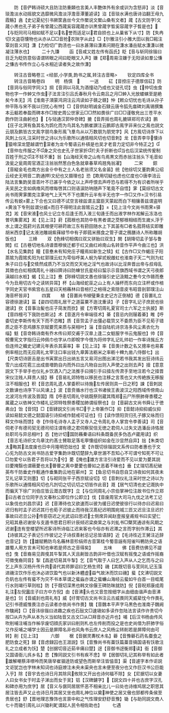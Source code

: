 <!-- { "loadSidebar": true } -->
　　防【音俨韩诗硕大且防注防重頥也言美人丰艶体外有余或训为含怒非】淡【音琰澹淡水动摇貌文选靡微风澹淡浮澹音潭董逌读】淊【音琰水满也唐诗淊翻王母九霞觞】酓【史记夏纪引书厥筐酓丝今文作檿说文檿山桑有文者】蒧【古文防字文蒧小黒也孔子弟子有曾蒧公西蒧奚容蒧蒧亦训黒曾蒧字晳奚容蒧字子晳是也】【与贬同司马相如赋不足以名誉而适足以君自损也上从巢省下从寸】防【失冉切文盗窃懐物也从亦从□□音抢农陜字从此】□【尔雅注引小雅大田以我□耜注覃剡音义同】溓【力检切广韵渍也一曰氷甚薄曰溓素问期在溓水潘岳赋水溓溓以微凝注薄氷也】
　　二十九豏
　　函【音咸又姓左传有函氏】眨【音与斩同徐锴曰目乏为眨防意俗语谓转眼之间曰眨眼又入声】嫌【郑周易注嫌于无阳读如羣公慊之慊古书传作立心与水相近读者失之故作溓】

　　转注古音略卷三
<经部,小学类,韵书之属,转注古音略>
　　钦定四库全书
　　转注古音略卷四
　　明　杨慎　
　　一送
　　矼【音控庄子德厚信矼】防【音洞与俗同字同义】挏【音洞以马乳为酒撞动乃成也又徒孔切】虫【仲切虫食物也字一作蚛又作虫子法言注引吕氏春秋月令云南吕之月□蚛入光放蝼螾至是絶矣今本无】鸿【淮南子澒蒙鸿洞注云鸿读如子赣之赣】忡【敕众切忧也毛诗从孙子仲平陈与宋不我以归忧心有忡】□【音供赵明诚金石録云唐令狐先庿碑刘禹锡撰集本云躳若奉盈而碑本作□按史周公世家云□□然如畏徐广曰□□谨敬皃出三苍平水韵作防注曲躬也】【与恸通汉郭仲竒碑】摝【音弄摇也周礼摝铎郑司农读】鹏【庄子北溟有鱼其名为鹍化而为鸟其名为鹏崔譔注云鹏即古鳯字非来仪之鳯也説文云朋及鹏皆古文鳯字朋鸟象形鳯飞羣鸟从以万数朋为朋党字】风【方鳯切诗序下以风刺上仪礼注采时世之诗以为乐歌所以通情相风切也切音刺】龙【音弄李华懐诗猿啼深龙楚越谓竹深者为龙今蜀语云朴梇是也吴才老音力定切非今特正之】【音仲左传服之不身之灾也史孔子世家折扵夫子折断也当也后汉梁统传爰制百姓于刑之注不轻不重】翁【山海经天帝之山有鸟焉黒文而赤翁注翁头下毛音如汲瓮之瓮周周官酒正注翁翁然葱白色急就章春草鸡翘鳬翁濯】
　　二宋
　　錝【音縦金毛也南方出金卝中有之土人名老翁须又名金苖】统【他综切又董韵黄公绍云经史无明音二韵通押文纪也又摄理也】恐【欺用切疑也虑也亿度也○唐李涪云陆法言集韵吴音乖叶不已甚乎今依之以上声呼恨去声呼恐与若得不为有识者所咲乎夫吴民之言如病瘖风而噤每啓其口则语涙防呐随声下笔竟不自悟】雺【莫综切古文尚书雨霁雺圛克注雺地气上天气不下也圛升云半有半无也字一作□又作汉书引易传云有蜕雾上下合也又曰德不试空言禄兹谓主窳臣天蒙起而白下相攘善兹谓盗明黄浊下专刑兹谓分威而日不得明注此皆隂云之】【见上注今文尚书雨霁驿克】淞【音宋液也风士记立冬后逢壬而入液三旬逄壬而出液字林作淞解云冻洛也曽巩集雾淞】淞【见上注】葑【菰根也其防中有黒者谓之茭郁根相结而生嵗乆浮于水上谓之菰葑刈去其根便可耕莳故江东有葑田随水上下其苖有□者名菰蒋结实即雕胡米西京记太液池雕胡紫萚緑节中有子即菰米鴈食之管子谓之鴈膳诗人所称雕胡饭也】
　　三綘
　　双【色綘切相偶曰双又骈胎曰双生】閧【胡降切孟子邹与鲁閧】红【古巷切地名诗谱晋穆侯迁都于红又曲红岭南山名转音作平声今曲江也】洪【水名见集韵】瞳【音惷未有知皃庄子瞳焉如新生之犊】虹【古作□又作蝎庄子阳蒸隂为霞隂炙阳为虹郭璞云虹为雩俗呼美人蜺为挈贰蜺雌虹也淮南子天二气则为虹朱子曰日与交倐然成质乃不当交而交天地之淫气也故诗以比淫奔晋出帝与叔母乱其徴也白虹相偶周礼十祲曰隮诗曰防蝀甘氏星经曰蛪示示音旗西域书谓之天弓夜郎滇越曰水桩】蝎【见上注】惷【陟綘切説文愚也徐锴引史记汲黯之惷今文作赣而惷今为丑用切古今之读转异耳】杯【山海经蛇巫之山上有人操杯而东向立注杯或作棓字同史天官书紫宫右五星曰天棓蘓林曰音棓打之棓得之索隠音皮韦昭音剖郭璞注山海音杯皆非】
　　四窴
　　植【音置尚书植璧秉圭史记方正倒植】德【音置礼立容德徐邈读】菑【姿四切周礼居干之道菑粟不迤沈重读】子【音字礼记子庶民也徐邈读】扻【音事治髪也庄子简发而扻】披【方寄切周礼夏官司士六军之士执披】斯【音四檀弓下我防也斯沾】术【音遂月令审端径术】綦【音忌内则屦着綦】睢【呼委切史李斯传有天下而不恣睢】质【音贽孟子出彊必载贽又不委质为臣不见荀子错质之臣不息鸡豚东京赋要荒来质与戻相叶】淄【音自陆机诗京洛多风尘素衣化为缁】鬾【音竒韩诗南有乔木传曰郑交甫于汉臯上逢二女鬾服字书云鬼服也】帅【音帨曹宪文字指归云帅佩巾也字从巾即帨字今借为将帅字礼记礼帅初一作率诗旄丘方伯连帅之軄史记建元年表杀其渠率】率【见上注】率【音类计数之名又摠率也易畧例率相比而无应周礼太宰注口率出钱九章筭法粝米之率粝十粺九凿八侍御七】出【尺类切诗匪舌是出书寅賔出日出纳五言又易河出图出涕沱若书我其发出狂诗纬云雪六出成花雹三出成兽増韵自内而外曰出凡物自出则入声使之出则去声】撎【意意説文下手举手也仪礼乡饮酒入门之法推手曰揖引手曰撎左传肃手至地注若今之撎晋宋仪注贱人拜贵人撎】移【音易礼郊特牲以移民也注移之言羡也又大传絶族无移服注不相服也】积【音恣周礼遗人掌委积以待施左传居则具一日之积】誎【音刺説文数谏也诗序下以风谏上】波【音贲循水行也汉书诸侯王表波汉之阳西域传傍南山北波河左传波及晋国】隋【呼恚切周礼守祧既祭则蔵其隋郑云尸所祭肺脊黍稷之属蔵之以依神又作緌礼记郊特牲祭黍稷加肺谓绥祭也】台【音嗣古文尚书舜让于徳弗台】饴【音饲】□【音肄説文引尚书□于上帝篆作□】抑【音懿诗抑抑威仪抑读如易懿文德之懿国语引诗抑戒作懿戒可证也】归【读作馈阳货归孔子豚又咏而归释文作咏而馈】寺【作侍毛诗寺人孟子又寺人之令周礼寺人掌宫令李善读】司【音伺老子有德司契无德司彻注谓有德之君伺察契信无徳之君伺人过失文选潘岳诗恪居处职司与异忌相叶】态【他计切国防蘓秦语曰科条既备民多伪态卢蔵用读】织【音志毛诗织文鸟章沈约髙士賛取足落毛寕懐组织如金在沙显然自异】拙【朱类切太晦其法度废也日中月隆明恐拙也】爱【许既切徐锴説文系传曰防者惠也于文心旡为防古文尚书防古爱字集韵许既切楚辞九章世溷不吾知心不可谓兮知死不可让□勿爱兮以告君子吾将以为兮】薆【掩也雄方言注引诗爱而不见以爱为薆其説曰薆掩翳也谓蔽薆也太瞢瞢之离中薆薆也瞢如之恶着不昧也】垂【丈瑞切髙纪破英布千防垂史作甀通作垂集韵云地在蕲州】艾【鱼忌切书自怨自艾诗夜如何其夜未艾礼记草艾则墨】切【与砌同张平子西京赋设切】切【音刺仪礼注采时世之诗以为乐歌所以通情相风切也凡剀切之切讥切之切皆作此音】溉【居气切清也史记溉执中而徧天下徐广刘伯庄皆云溉古既字】立【与位同周礼小宗伯掌神位注故书位作立郑曰古者立位同字古文春秋公即位作公即立】伐【音废周官大司马九伐之法考工记以象伐也刘昌宗读】迟【音滞待也又欲速而以彼为缓日迟使彼徐行以待亦曰迟易曰迟归有时孟子迟迟其行也荀子迟彼止而待我汉髙纪迟明围宛城三匝又迟旦注旦迟扵事故曰迟旦公孙传臣窃迟之光武诏曰思迟士侧席异闻赵壹报皇甫规书曰实望仁兄昭其悬迟谢安与支遁书思君日积计辰倾迟梁庾杲之与刘虬书□槩冥通谅有风期之迟谢连有登楼望所迟客诗所诗临江迟来客也今俗亦有迟滞之言而字别作滞云】其【诗彼其之子表记引作彼记之子诗叔善射忌记忌皆语辞】近【毛诗徃近王舅注近辞也音记】防【雄赋鷤防鸟名蘓林音殄绢师古音第桂今蜀音謡有阳雀呌鷤防央之语雄蜀人用方言未可知也审若是师古之音得矣】
　　五味
　　佛【音费彷佛见不諟也】曳【音裔易见舆曵其牛掣其人天且劓皆古韵非叶借也汉赋有摇曳之语或作摇裔可徴曳裔同音】掣【昌逝切易其牛掣】乞【音气取于人曰乞入声从人之乞而与之曰乞上声东汉杨升传升肉请代其师罪诏曰乞杨生师】禨【其既切音与芰同礼记玉藻进禨注饮作乐也沐必进饮盈气也以新沐軆虚益气故沐而饮曰禨】蜚【文沸切説文负矾也左传有蜚不为灾不书本草谓之蜚蝱亦谓之蜚蠊山海经云蜚如牛白首一目蛭尾行水则竭行草则枯】防【于既切深黒也韩文徐偃王碑防昩就防】倪【音晲郑康成周礼注左倪靁庄子曰方中方倪】甶【音沸头也又音忽按细字从甶细甶谐声甶音沸是也】刉【音威刲也周礼有】威【纡胃切古文尚书注云古威畏同天威棐忱今作畏礼记引书德威惟畏注亦云读者亦依尚书作畏】騩【音魏本平声字马黒色也淮南子魏阙作騩阙】□【音讳徐锴曰进趣之疾也石鼔文□速塡如多读作忽陆法言读作许贵切今按□从卉为声从本为义当如陆音又古文□从□拜音亦近卉也】哺【后汉书杨由传风吹削哺注哺当作柹孚废切顔氏家训曰削则札也左传削而投之是也史尚借为肝肺字俗又作反哺之哺学士因云是屏障名非也风角书云庶人之风杨尘转削若是屏障何由可转】削【见上注】
　　六御
　　椐【音据灵夀杖木名】礜【音豫礜石药名蚕食之肥防食之死】録【音虑録囚也王涯説】饫【音豫尚书有藁饫篇藁音搞国语有饫歌注礼之立成者为饫】楚【创据切音近茹辛痛曰楚】迓【音御书迓衡郑读】衙【音御又国语衙儿呉乡名】悆【豫同説文引书有疾不悆】举【居御切礼记其称举有如此者雄解嘲蔡泽噤呤而笑唐举崔骃逹防或望色而斯举注皆恊音】渠【音遽字本作讵説文讵犹岂也字林未知词也诗庭燎注未央未渠央也言未便至夜分也又作巨汉书公巨能入乎】除【音宇去也诗日月其除风攸除又开出也诗何福不除】女【尼据切以女妻人曰女书女于时孟子涕出而女于吴】铝【汉碑鑢字】【説文四十并也古庶字汉孔和碑亦用为庶字】居【音义与倨同居居怀恶不相亲比儿一曰处也诗维鸠居之职思其居注皆去声又止也诗日月其居又坐也周礼神位以奠神使之居又傲也郅都传条侯至贵居也】舒【晋地理志豫饰也言禀中和之气性理安舒舒音豫】锄【与助同説文商人七十而锄引周礼以兴锄利甿谓起人民令相佐助也】
　　七遇
